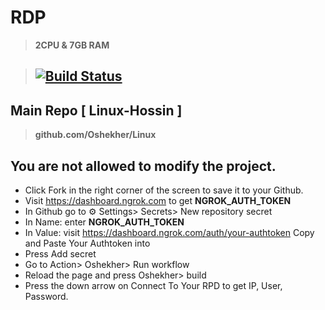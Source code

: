 # RDP

> **2CPU & 7GB RAM**

> ## [![Build Status](https://travis-ci.org/joemccann/dillinger.svg?branch=master)](https://github.com/Premium)

## Main Repo [ Linux-Hossin ]

> **github.com/Oshekher/Linux**

## You are not allowed to modify the project.
* Click Fork in the right corner of the screen to save it to your Github.
* Visit https://dashboard.ngrok.com to get **NGROK_AUTH_TOKEN**
* In Github go to ⚙ Settings> Secrets> New repository secret
* In Name: enter **NGROK_AUTH_TOKEN**
* In Value: visit https://dashboard.ngrok.com/auth/your-authtoken Copy and Paste Your Authtoken into
* Press Add secret
* Go to Action> Oshekher> Run workflow
* Reload the page and press Oshekher> build
* Press the down arrow on Connect To Your RPD to get IP, User, Password.
